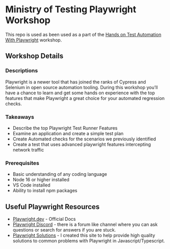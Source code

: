 # Ministry of Testing Playwright Workshop

This repo is used as been used as a part of the [Hands on Test Automation With Playwright](https://www.ministryoftesting.com/events/hands-on-test-automation-with-playwright#sessions) workshop.

## Workshop Details

### Descriptions

Playwright is a newer tool that has joined the ranks of Cypress and Selenium in open source automation tooling. During this workshop you’ll have a chance to learn and get some hands on experience with the top features that make Playwright a great choice for your automated regression checks.

### Takeaways

* Describe the top Playwright Test Runner Features
* Examine an application and create a simple test plan
* Create Automated checks for the scenarios we previously identified
* Create a test that uses advanced playwright features intercepting network traffic

### Prerequisites

* Basic understanding of any coding language
* Node 16 or higher installed
* VS Code installed
* Ability to install npm packages

## Useful Playwright Resources

* [Playwright.dev](https://playwright.dev/) - Official Docs
* [Playwright Discord](https://aka.ms/playwright/discord) - there is a forum like channel where you can ask questions or search for answers if you are stuck.
* [Playwright Solutions](https://playwrightsolutions.com/) - I created this site to help provide high quality solutions to common problems with Playwright in Javascript/Typescript.
